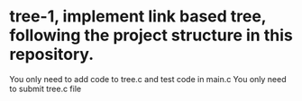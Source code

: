 # tree-1, implement link based tree, following the project structure in this repository.
You only need to add code to tree.c and test code in main.c
You only need to submit tree.c file

